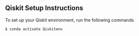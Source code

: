 ## Qiskit Setup Instructions

To set up your Qiskit environment, run the following commands

```bash
$ conda activate Qiskitenv
```